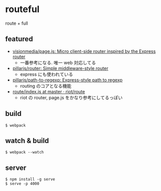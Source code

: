 # routeful
route + full


## featured

- [visionmedia/page.js: Micro client-side router inspired by the Express router](https://github.com/visionmedia/page.js)
  + 一番参考になる. 唯一 web 対応してる
- [pillarjs/router: Simple middleware-style router](https://github.com/pillarjs/router)
  + express にも使われている
- [pillarjs/path-to-regexp: Express-style path to regexp](https://github.com/pillarjs/path-to-regexp)
  + routing のコアとなる機能
- [route/index.js at master · riot/route](https://github.com/riot/route/blob/master/lib/index.js)
  + riot の router, page.js をかなり参考にしてるっぽい

## build

```
$ webpack
```

## watch & build

```
$ webpack --watch
```


## server

```
$ npm install -g serve
$ serve -p 4000
```
